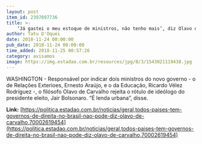 ```yaml
---
layout: post
item_id: 2397897736
title: >-
    ‘Já gastei o meu estoque de ministros, não tenho mais’, diz Olavo de Carvalho
author: Tatu D'Oquei
date: 2018-11-24 08:00:00
pub_date: 2018-11-24 08:00:00
time_added: 2018-11-25 00:57:26
category: avisamos
image: https://img.estadao.com.br/resources/jpg/8/3/1543021119438.jpg
---
```


WASHINGTON - Responsável por indicar dois ministros do novo governo - o de Relações Exterioes, Ernesto Araújo, e o da Educação, Ricardo Vélez Rodríguez -, o filósofo Olavo de Carvalho rejeita o rótulo de ideólogo do presidente eleito, Jair Bolsonaro. “É lenda urbana”, disse.

**Link:** [https://politica.estadao.com.br/noticias/geral,todos-paises-tem-governos-de-direita-no-brasil-nao-pode-diz-olavo-de-carvalho,70002619454](https://politica.estadao.com.br/noticias/geral,todos-paises-tem-governos-de-direita-no-brasil-nao-pode-diz-olavo-de-carvalho,70002619454)

